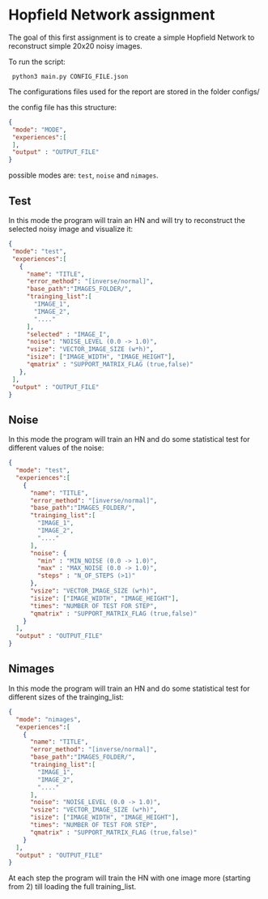 # Hopfield Network assignment

The goal of this first assignment is to create a simple Hopfield Network to reconstruct
simple 20x20 noisy images.

To run the script:
```
 python3 main.py CONFIG_FILE.json
 ```

 The configurations files used for the report are stored in the folder configs/

 the config file has this structure:
 ```json
{
  "mode": "MODE",
  "experiences":[
  ],
  "output" : "OUTPUT_FILE"
}
 ```
 possible modes are: ```test```, ```noise``` and ```nimages```.

## Test
In this mode the program will train an HN and will try to reconstruct the selected noisy image and visualize it:
```json
{
 "mode": "test",
 "experiences":[
   {
     "name": "TITLE",
     "error_method": "[inverse/normal]",
     "base_path":"IMAGES_FOLDER/",
     "trainging_list":[
       "IMAGE_1",
       "IMAGE_2",
       "...."
     ],
     "selected" : "IMAGE_I",
     "noise": "NOISE_LEVEL (0.0 -> 1.0)",
     "vsize": "VECTOR_IMAGE_SIZE (w*h)",
     "isize": ["IMAGE_WIDTH", "IMAGE_HEIGHT"],
     "qmatrix" : "SUPPORT_MATRIX_FLAG (true,false)"
   },
 ],
 "output" : "OUTPUT_FILE"
}
```
## Noise
In this mode the program will train an HN and do some statistical test for different values of the noise:
```json
{
  "mode": "test",
  "experiences":[
    {
      "name": "TITLE",
      "error_method": "[inverse/normal]",
      "base_path":"IMAGES_FOLDER/",
      "trainging_list":[
        "IMAGE_1",
        "IMAGE_2",
        "...."
      ],
      "noise": {
        "min" : "MIN_NOISE (0.0 -> 1.0)",
        "max" : "MAX_NOISE (0.0 -> 1.0)",
        "steps" : "N_OF_STEPS (>1)"
      },
      "vsize": "VECTOR_IMAGE_SIZE (w*h)",
      "isize": ["IMAGE_WIDTH", "IMAGE_HEIGHT"],
      "times": "NUMBER OF TEST FOR STEP",
      "qmatrix" : "SUPPORT_MATRIX_FLAG (true,false)"
    }
  ],
  "output" : "OUTPUT_FILE"
}
```
## Nimages
In this mode the program will train an HN and do some statistical test for different sizes of the trainging_list:

```json
{
  "mode": "nimages",
  "experiences":[
    {
      "name": "TITLE",
      "error_method": "[inverse/normal]",
      "base_path":"IMAGES_FOLDER/",
      "trainging_list":[
        "IMAGE_1",
        "IMAGE_2",
        "...."
      ],
      "noise": "NOISE_LEVEL (0.0 -> 1.0)",
      "vsize": "VECTOR_IMAGE_SIZE (w*h)",
      "isize": ["IMAGE_WIDTH", "IMAGE_HEIGHT"],
      "times": "NUMBER OF TEST FOR STEP",
      "qmatrix" : "SUPPORT_MATRIX_FLAG (true,false)"
    }
  ],
  "output" : "OUTPUT_FILE"
}
```
At each step the program will train the HN with one image more (starting from 2) till loading the full training_list. 
